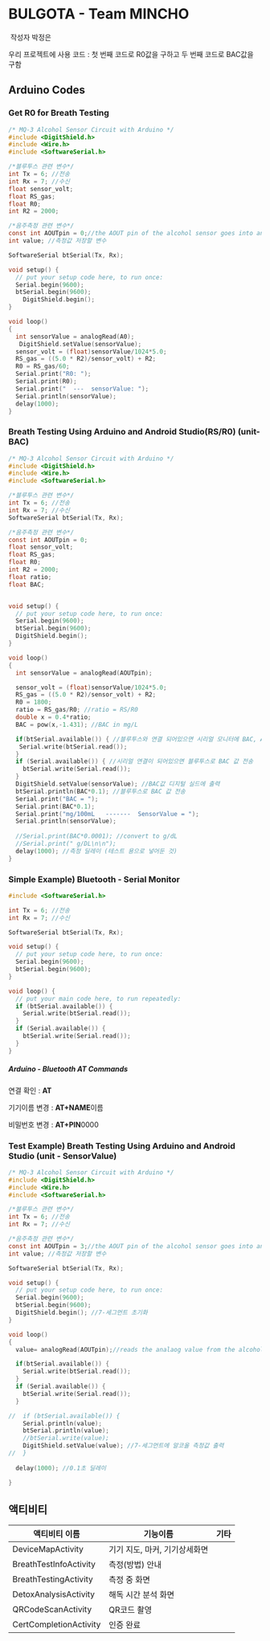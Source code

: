 # BULGOTA - Team MINCHO

​																																										작성자 박정은

우리 프로젝트에 사용 코드 : 첫 번째 코드로 R0값을 구하고 두 번째 코드로 BAC값을 구함

## Arduino Codes

### Get R0 for Breath Testing

```c
/* MQ-3 Alcohol Sensor Circuit with Arduino */
#include <DigitShield.h>
#include <Wire.h>
#include <SoftwareSerial.h>

/*블루투스 관련 변수*/
int Tx = 6; //전송
int Rx = 7; //수신
float sensor_volt;
float RS_gas;
float R0;
int R2 = 2000;

/*음주측정 관련 변수*/
const int AOUTpin = 0;//the AOUT pin of the alcohol sensor goes into analog pin A0 of the arduino
int value; //측정값 저장할 변수

SoftwareSerial btSerial(Tx, Rx);

void setup() {
  // put your setup code here, to run once:
  Serial.begin(9600);
  btSerial.begin(9600);
    DigitShield.begin();
}

void loop()
{
  int sensorValue = analogRead(A0);
   DigitShield.setValue(sensorValue);
  sensor_volt = (float)sensorValue/1024*5.0;
  RS_gas = ((5.0 * R2)/sensor_volt) + R2;
  R0 = RS_gas/60;
  Serial.print("R0: ");
  Serial.print(R0);
  Serial.print("  ---  sensorValue: ");
  Serial.println(sensorValue);
  delay(1000);
}
```



### Breath Testing Using Arduino and Android Studio(RS/R0) (unit-BAC)

```c
/* MQ-3 Alcohol Sensor Circuit with Arduino */
#include <DigitShield.h>
#include <Wire.h>
#include <SoftwareSerial.h>

/*블루투스 관련 변수*/
int Tx = 6; //전송
int Rx = 7; //수신
SoftwareSerial btSerial(Tx, Rx);

/*음주측정 관련 변수*/
const int AOUTpin = 0;
float sensor_volt;
float RS_gas;
float R0;
int R2 = 2000;
float ratio;
float BAC;


void setup() {
  // put your setup code here, to run once:
  Serial.begin(9600);
  btSerial.begin(9600);
  DigitShield.begin();
}

void loop()
{
  int sensorValue = analogRead(AOUTpin);

  sensor_volt = (float)sensorValue/1024*5.0;
  RS_gas = ((5.0 * R2)/sensor_volt) + R2;
  R0 = 1800;
  ratio = RS_gas/R0; //ratio = RS/R0
  double x = 0.4*ratio;
  BAC = pow(x,-1.431); //BAC in mg/L

  if(btSerial.available()) { //블루투스와 연결 되어있으면 시리얼 모니터에 BAC, AOut값 출력
   Serial.write(btSerial.read());
  }
  if (Serial.available()) { //시리얼 연결이 되어있으면 블루투스로 BAC 값 전송
    btSerial.write(Serial.read());
  }
  DigitShield.setValue(sensorValue); //BAC값 디지털 실드에 출력
  btSerial.println(BAC*0.1); //블루투스로 BAC 값 전송
  Serial.print("BAC = ");
  Serial.print(BAC*0.1);
  Serial.print("mg/100mL   -------  SensorValue = ");
  Serial.println(sensorValue);
  
  //Serial.print(BAC*0.0001); //convert to g/dL
  //Serial.print(" g/DL\n\n");
  delay(1000); //측정 딜레이 (테스트 용으로 넣어둔 것)
}
```



### Simple Example) Bluetooth - Serial Monitor 

```c
#include <SoftwareSerial.h>

int Tx = 6; //전송
int Rx = 7; //수신

SoftwareSerial btSerial(Tx, Rx);

void setup() {
  // put your setup code here, to run once:
  Serial.begin(9600);
  btSerial.begin(9600);
}

void loop() {
  // put your main code here, to run repeatedly:
  if (btSerial.available()) {
    Serial.write(btSerial.read());
  }
  if (Serial.available()) {
    btSerial.write(Serial.read());
  }
}
```

##### Arduino - Bluetooth AT Commands

연결 확인 : **AT**

기기이름 변경 : **AT+NAME**이름

비밀번호 변경 : **AT+PIN**0000

### Test Example) Breath Testing Using Arduino and Android Studio (unit - SensorValue)

```c
/* MQ-3 Alcohol Sensor Circuit with Arduino */
#include <DigitShield.h>
#include <Wire.h>
#include <SoftwareSerial.h>

/*블루투스 관련 변수*/
int Tx = 6; //전송
int Rx = 7; //수신

/*음주측정 관련 변수*/
const int AOUTpin = 3;//the AOUT pin of the alcohol sensor goes into analog pin A0 of the arduino
int value; //측정값 저장할 변수

SoftwareSerial btSerial(Tx, Rx);

void setup() {
  // put your setup code here, to run once:
  Serial.begin(9600);
  btSerial.begin(9600);
  DigitShield.begin(); //7-세그먼트 초기화
}

void loop()
{
  value= analogRead(AOUTpin);//reads the analaog value from the alcohol sensor's AOUT pin 측정값 저장

  if(btSerial.available()) {
    Serial.write(btSerial.read());
  }
  if (Serial.available()) {
    btSerial.write(Serial.read());
  }

//  if (btSerial.available()) {
    Serial.println(value);
    btSerial.println(value);
    //btSerial.write(value);
    DigitShield.setValue(value); //7-세그먼트에 알코올 측정값 출력
//  }
  
  delay(1000); //0.1초 딜레이

}
```



## 액티비티 

| 액티비티 이름          | 기능이름                      | 기타 |
| ---------------------- | ----------------------------- | ---- |
| DeviceMapActivity      | 기기 지도, 마커, 기기상세화면 |      |
| BreathTestInfoActivity | 측정(방법) 안내               |      |
| BreathTestingActivity  | 측정 중 화면                  |      |
| DetoxAnalysisActivity  | 해독 시간 분석 화면           |      |
| QRCodeScanActivity     | QR코드 촬영                   |      |
| CertCompletionActivity | 인증 완료                     |      |



